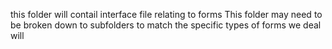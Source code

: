 this folder will contail interface file relating to forms 
This folder may need to be broken down to subfolders to match the specific types of forms we deal will